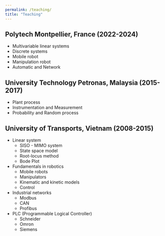 ```yaml
---
permalink: /teaching/
title: "Teaching"
---
```


## Polytech Montpellier, France (2022-2024)
- Multivariable linear systems
- Discrete systems
- Mobile robot
- Manipulation robot
- Automatic and Network

## University Technology Petronas, Malaysia (2015-2017)
- Plant process
- Instrumentation and Measurement
- Probability and Random process

## University of Transports, Vietnam (2008-2015)
- Linear system
  - SISO - MIMO system
  - State space model
  - Root-locus method
  - Bode Plot
- Fundamentals in robotics
  - Mobile robots
  - Manipulators
  - Kinematic and kinetic models
  - Control
- Industrial networks
  - Modbus
  - CAN
  - Profibus
- PLC (Programmable Logical Controller)
  - Schneider
  - Omron
  - Siemens

